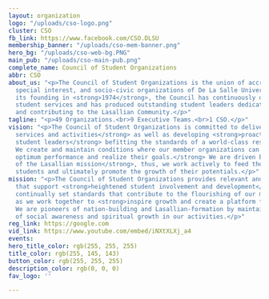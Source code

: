 ```yaml
---
layout: organization
logo: "/uploads/cso-logo.png"
cluster: CSO
fb_link: https://www.facebook.com/CSO.DLSU
membership_banner: "/uploads/cso-mem-banner.png"
hero_bg: "/uploads/cso-web-bg.PNG"
main_pub: "/uploads/cso-main-pub.png"
complete_name: Council of Student Organizations
abbr: CSO
about_us: "<p>The Council of Student Organizations is the union of accredited professional,
  special interest, and socio-civic organizations of De La Salle University.</p><p>Since
  its founding in <strong>1974</strong>, the Council has continuously delivered quality
  student services and has produced outstanding student leaders dedicated to serving
  and contributing to the Lasallian Community.</p>"
tagline: "<p>49 Organizations.<br>9 Executive Teams.<br>1 CSO.</p>"
vision: "<p>The Council of Student Organizations is committed to delivering <strong>quality
  services and activities</strong> as well as developing <strong>proactive and dynamic
  student leaders</strong> befitting the standards of a world-class research University.
  We create and maintain conditions where our member organizations can <strong>achieve
  optimum performance and realize their goals.</strong> We are driven by the <strong>ideals
  of the Lasallian mission</strong>, thus, we work actively to feed the needs of the
  students and ultimately promote the growth of their potentials.</p>"
mission: "<p>The Council of Student Organizations provides relevant and quality services
  that support <strong>heightened student involvement and development</strong>. We
  continually set standards that contribute to the flourishing of our member organizations
  as we work together to <strong>inspire growth and create a platform for communication</strong>.
  We are pioneers of nation-building and Lasallian-formation by maintaining a sense
  of social awareness and spiritual growth in our activities.</p>"
reg_link: https://google.com
vid_link: https://www.youtube.com/embed/iNXtXLXj_a4
events:
hero_title_color: rgb(255, 255, 255)
title_color: rgb(255, 145, 143)
button_color: rgb(255, 255, 255)
description_color: rgb(0, 0, 0)
fav_logo: ''

---
```

